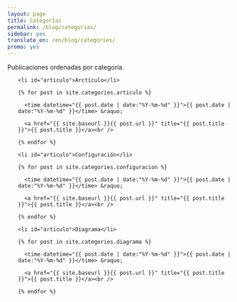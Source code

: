 ```yaml
---
layout: page
title: Categorías
permalink: /blog/categorias/
sidebar: yes
translate_en: /en/blog/categories/
promo: yes
---
```


Publicaciones ordenadas por categoría.

<ul class="categories-tags-page">

    <li id="articulo">Arctículo</li>

    {% for post in site.categories.articulo %}

      <time datetime="{{ post.date | date:"%Y-%m-%d" }}">{{ post.date | date:"%Y-%m-%d" }}</time> &raquo;

      <a href="{{ site.baseurl }}{{ post.url }}" title="{{ post.title }}">{{ post.title }}</a><br />
    
    {% endfor %}

    <li id="articulo">Configuración</li>

    {% for post in site.categories.configuracion %}

      <time datetime="{{ post.date | date:"%Y-%m-%d" }}">{{ post.date | date:"%Y-%m-%d" }}</time> &raquo;

      <a href="{{ site.baseurl }}{{ post.url }}" title="{{ post.title }}">{{ post.title }}</a><br />
    
    {% endfor %}

    <li id="articulo">Diagrama</li>

    {% for post in site.categories.diagrama %}

      <time datetime="{{ post.date | date:"%Y-%m-%d" }}">{{ post.date | date:"%Y-%m-%d" }}</time> &raquo;

      <a href="{{ site.baseurl }}{{ post.url }}" title="{{ post.title }}">{{ post.title }}</a><br />
    
    {% endfor %}

</ul>